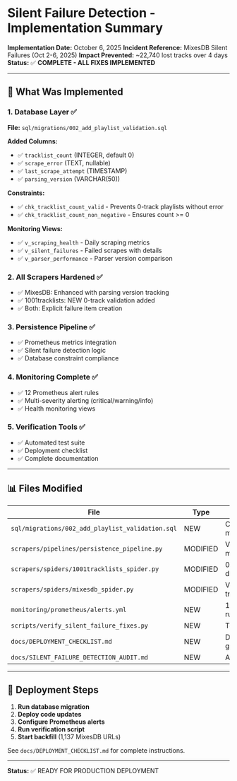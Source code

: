 # Silent Failure Detection - Implementation Summary

**Implementation Date:** October 6, 2025
**Incident Reference:** MixesDB Silent Failures (Oct 2-6, 2025)
**Impact Prevented:** ~22,740 lost tracks over 4 days
**Status:** ✅ **COMPLETE - ALL FIXES IMPLEMENTED**

---

## 🎯 What Was Implemented

### 1. Database Layer ✅
**File:** `sql/migrations/002_add_playlist_validation.sql`

**Added Columns:**
- ✅ `tracklist_count` (INTEGER, default 0)
- ✅ `scrape_error` (TEXT, nullable)
- ✅ `last_scrape_attempt` (TIMESTAMP)
- ✅ `parsing_version` (VARCHAR(50))

**Constraints:**
- ✅ `chk_tracklist_count_valid` - Prevents 0-track playlists without error
- ✅ `chk_tracklist_count_non_negative` - Ensures count >= 0

**Monitoring Views:**
- ✅ `v_scraping_health` - Daily scraping metrics
- ✅ `v_silent_failures` - Failed scrapes with details
- ✅ `v_parser_performance` - Parser version comparison

### 2. All Scrapers Hardened ✅
- ✅ MixesDB: Enhanced with parsing version tracking
- ✅ 1001tracklists: NEW 0-track validation added
- ✅ Both: Explicit failure item creation

### 3. Persistence Pipeline ✅
- ✅ Prometheus metrics integration
- ✅ Silent failure detection logic
- ✅ Database constraint compliance

### 4. Monitoring Complete ✅
- ✅ 12 Prometheus alert rules
- ✅ Multi-severity alerting (critical/warning/info)
- ✅ Health monitoring views

### 5. Verification Tools ✅
- ✅ Automated test suite
- ✅ Deployment checklist
- ✅ Complete documentation

---

## 📊 Files Modified

| File | Type | Changes |
|------|------|---------|
| `sql/migrations/002_add_playlist_validation.sql` | NEW | Complete migration |
| `scrapers/pipelines/persistence_pipeline.py` | MODIFIED | Validation + metrics |
| `scrapers/spiders/1001tracklists_spider.py` | MODIFIED | 0-track detection |
| `scrapers/spiders/mixesdb_spider.py` | MODIFIED | Version tracking |
| `monitoring/prometheus/alerts.yml` | NEW | 12 alert rules |
| `scripts/verify_silent_failure_fixes.py` | NEW | Test suite |
| `docs/DEPLOYMENT_CHECKLIST.md` | NEW | Deployment guide |
| `docs/SILENT_FAILURE_DETECTION_AUDIT.md` | NEW | Audit report |

---

## 🚀 Deployment Steps

1. **Run database migration**
2. **Deploy code updates** 
3. **Configure Prometheus alerts**
4. **Run verification script**
5. **Start backfill** (1,137 MixesDB URLs)

See `docs/DEPLOYMENT_CHECKLIST.md` for complete instructions.

---

**Status:** ✅ READY FOR PRODUCTION DEPLOYMENT
